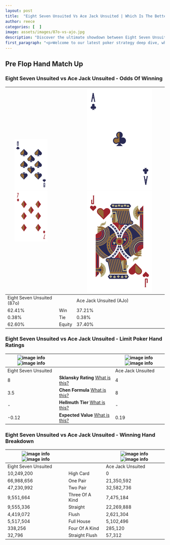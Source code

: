 ```yaml
---
layout: post
title:  "Eight Seven Unsuited Vs Ace Jack Unsuited | Which Is The Better Hand In Poker? A Complete Guide"
author: reece
categories: [  ]
image: assets/images/87o-vs-ajo.jpg
description: "Discover the ultimate showdown between Eight Seven Unsuited and Ace Jack Unsuited in poker! Uncover the odds, strategies, and scenarios where one hand triumphs over the other. Get ready to up your poker game with this thrilling analysis."
first_paragraph: "<p>Welcome to our latest poker strategy deep dive, where we're pitting two distinct hands against each other in a high-stakes showdown: Eight Seven Unsuited vs Ace Jack Unsuited.</p><p>In the dynamic world of poker, every decision counts, and knowing which hand holds the upper hand is key to your success at the table.</p><p>In this article, we'll dissect these two hands, explore the scenarios where one dominates the other, and equip you with the knowledge to make strategic choices that can tip the odds in your favor.</p><p>Get ready to unravel the intriguing dynamics of these poker hands and elevate your game to new heights.</p>"
---
```




[comment]: # (sp0)

## Pre Flop Hand Match Up

<div class="table hand-ratings" markdown="1"> 



### Eight Seven Unsuited vs Ace Jack Unsuited - Odds Of Winning


    
| ![image info](assets/images/hand1/8.png) ![image info](assets/images/hand1/7o.png) |  | ![image info](assets/images/hand2/A.png) ![image info](assets/images/hand2/jo.png) |
| -------- | -------- | -------- |
| Eight Seven Unsuited (87o) |  | Ace Jack Unsuited (AJo) |
| 62.41% | Win | 37.21% |
| 0.38% | Tie | 0.38% |
| 62.60% | Equity | 37.40% |




[comment]: # (sp1)



### Eight Seven Unsuited vs Ace Jack Unsuited - Limit Poker Hand Ratings


    
| ![image info](https://www.riverpairs.com/assets/images/hand1/8.png) ![image info](https://www.riverpairs.com/assets/images/hand1/7o.png) |  | ![image info](https://www.riverpairs.com/assets/images/hand2/A.png) ![image info](https://www.riverpairs.com/assets/images/hand2/jo.png) |
| -------- | -------- | -------- |
| Eight Seven Unsuited |  | Ace Jack Unsuited |
| 8 | **Sklansky Rating** [What is this?](/sklansky-rating-explained) | 4 |
| 3.5 | **Chen Formula** [What is this?](/chen-formula-explained) | 8 |
| - | **Hellmuth Tier** [What is this?](/Hellmuth-tier-explained) | - |
| -0.12 | **Expected Value** [What is this?](/expected-value-explained) | 0.19 |




[comment]: # (sp2)



### Eight Seven Unsuited vs Ace Jack Unsuited - Winning Hand Breakdown


    
| ![image info](https://www.riverpairs.com/assets/images/hand1/8.png) ![image info](https://www.riverpairs.com/assets/images/hand1/7o.png) |  | ![image info](https://www.riverpairs.com/assets/images/hand2/A.png) ![image info](https://www.riverpairs.com/assets/images/hand2/jo.png) |
| -------- | -------- | -------- |
| Eight Seven Unsuited |  | Ace Jack Unsuited |
| 10,249,200 | High Card | 0 |
| 66,988,656 | One Pair | 21,350,592 |
| 47,230,992 | Two Pair | 32,582,736 |
| 9,551,664 | Three Of A Kind | 7,475,184 |
| 9,555,336 | Straight | 22,269,888 |
| 4,419,072 | Flush | 2,621,304 |
| 5,517,504 | Full House | 5,102,496 |
| 338,256 | Four Of A Kind | 285,120 |
| 32,796 | Straight Flush | 57,312 |




[comment]: # (sp3)



</div>

[comment]: # (sp4)



[comment]: # (sp5)

